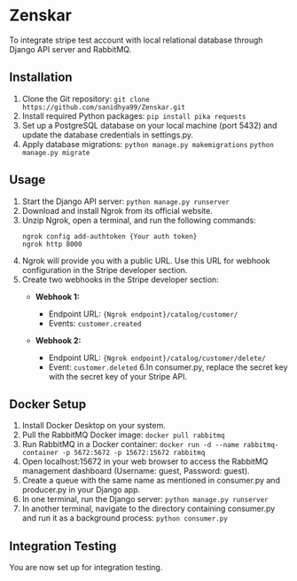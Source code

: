 # Zenskar

To integrate stripe test account with local relational database through Django API server and RabbitMQ.

## Installation

1. Clone the Git repository:
   ```git clone https://github.com/sanidhya99/Zenskar.git```
2. Install required Python packages:
   ```pip install pika requests```
3. Set up a PostgreSQL database on your local machine (port 5432) and update the database credentials in settings.py.
4. Apply database migrations:
   ```python manage.py makemigrations```
   ```python manage.py migrate```

## Usage
1. Start the Django API server:
    ```python manage.py runserver```
2. Download and install Ngrok from its official website.
3. Unzip Ngrok, open a terminal, and run the following commands:
   ```
   ngrok config add-authtoken {Your auth token}
   ngrok http 8000
   ```
4. Ngrok will provide you with a public URL. Use this URL for webhook configuration in the Stripe developer section.
5. Create two webhooks in the Stripe developer section:
   - **Webhook 1:**
     - Endpoint URL: ```{Ngrok endpoint}/catalog/customer/```
     - Events: `customer.created`

   - **Webhook 2:**
     - Endpoint URL: ```{Ngrok endpoint}/catalog/customer/delete/```
     - Event: `customer.deleted`
6.In consumer.py, replace the secret key with the secret key of your Stripe API.
## Docker Setup
1. Install Docker Desktop on your system.
2. Pull the RabbitMQ Docker image:
   ```docker pull rabbitmq```
3. Run RabbitMQ in a Docker container:
   ```docker run -d --name rabbitmq-container -p 5672:5672 -p 15672:15672 rabbitmq```
4. Open localhost:15672 in your web browser to access the RabbitMQ management dashboard (Username: guest, Password: guest).
5. Create a queue with the same name as mentioned in consumer.py and producer.py in your Django app.
6. In one terminal, run the Django server:
   ```python manage.py runserver```
7. In another terminal, navigate to the directory containing consumer.py and run it as a background process:
   ```python consumer.py```
## Integration Testing
   You are now set up for integration testing.
            

     
   
            
